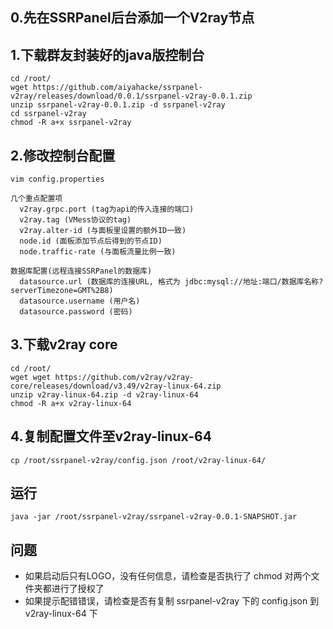 ## 0.先在SSRPanel后台添加一个V2ray节点
## 1.下载群友封装好的java版控制台
```
cd /root/
wget https://github.com/aiyahacke/ssrpanel-v2ray/releases/download/0.0.1/ssrpanel-v2ray-0.0.1.zip
unzip ssrpanel-v2ray-0.0.1.zip -d ssrpanel-v2ray
cd ssrpanel-v2ray
chmod -R a+x ssrpanel-v2ray
```

## 2.修改控制台配置
```
vim config.properties

几个重点配置项
  v2ray.grpc.port (tag为api的传入连接的端口)
  v2ray.tag (VMess协议的tag)
  v2ray.alter-id (与面板里设置的额外ID一致)
  node.id (面板添加节点后得到的节点ID)
  node.traffic-rate (与面板流量比例一致)

数据库配置(远程连接SSRPanel的数据库)
  datasource.url (数据库的连接URL, 格式为 jdbc:mysql://地址:端口/数据库名称?serverTimezone=GMT%2B8)
  datasource.username (用户名)
  datasource.password (密码)
```

## 3.下载v2ray core
```
cd /root/
wget wget https://github.com/v2ray/v2ray-core/releases/download/v3.49/v2ray-linux-64.zip
unzip v2ray-linux-64.zip -d v2ray-linux-64
chmod -R a+x v2ray-linux-64
```

## 4.复制配置文件至v2ray-linux-64
```
cp /root/ssrpanel-v2ray/config.json /root/v2ray-linux-64/
```

## 运行
```
java -jar /root/ssrpanel-v2ray/ssrpanel-v2ray-0.0.1-SNAPSHOT.jar
```

## 问题
 - 如果启动后只有LOGO，没有任何信息，请检查是否执行了 chmod 对两个文件夹都进行了授权了
 - 如果提示配错错误，请检查是否有复制 ssrpanel-v2ray 下的 config.json 到 v2ray-linux-64 下